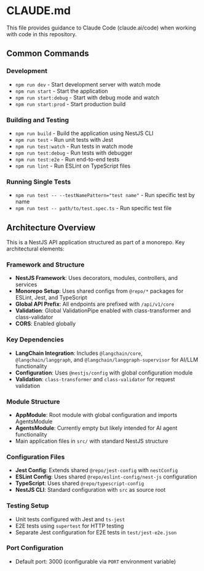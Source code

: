 # CLAUDE.md

This file provides guidance to Claude Code (claude.ai/code) when working with code in this repository.

## Common Commands

### Development
- `npm run dev` - Start development server with watch mode
- `npm run start` - Start the application
- `npm run start:debug` - Start with debug mode and watch
- `npm run start:prod` - Start production build

### Building and Testing
- `npm run build` - Build the application using NestJS CLI
- `npm run test` - Run unit tests with Jest
- `npm run test:watch` - Run tests in watch mode
- `npm run test:debug` - Run tests with debugger
- `npm run test:e2e` - Run end-to-end tests
- `npm run lint` - Run ESLint on TypeScript files

### Running Single Tests
- `npm run test -- --testNamePattern="test name"` - Run specific test by name
- `npm run test -- path/to/test.spec.ts` - Run specific test file

## Architecture Overview

This is a NestJS API application structured as part of a monorepo. Key architectural elements:

### Framework and Structure
- **NestJS Framework**: Uses decorators, modules, controllers, and services
- **Monorepo Setup**: Uses shared configs from `@repo/*` packages for ESLint, Jest, and TypeScript
- **Global API Prefix**: All endpoints are prefixed with `/api/v1/core`
- **Validation**: Global ValidationPipe enabled with class-transformer and class-validator
- **CORS**: Enabled globally

### Key Dependencies
- **LangChain Integration**: Includes `@langchain/core`, `@langchain/langgraph`, and `@langchain/langgraph-supervisor` for AI/LLM functionality
- **Configuration**: Uses `@nestjs/config` with global configuration module
- **Validation**: `class-transformer` and `class-validator` for request validation

### Module Structure
- **AppModule**: Root module with global configuration and imports AgentsModule
- **AgentsModule**: Currently empty but likely intended for AI agent functionality
- Main application files in `src/` with standard NestJS structure

### Configuration Files
- **Jest Config**: Extends shared `@repo/jest-config` with `nestConfig`
- **ESLint Config**: Uses shared `@repo/eslint-config/nest-js` configuration
- **TypeScript**: Uses shared `@repo/typescript-config`
- **NestJS CLI**: Standard configuration with `src` as source root

### Testing Setup
- Unit tests configured with Jest and `ts-jest`
- E2E tests using `supertest` for HTTP testing
- Separate Jest configuration for E2E tests in `test/jest-e2e.json`

### Port Configuration
- Default port: 3000 (configurable via `PORT` environment variable)